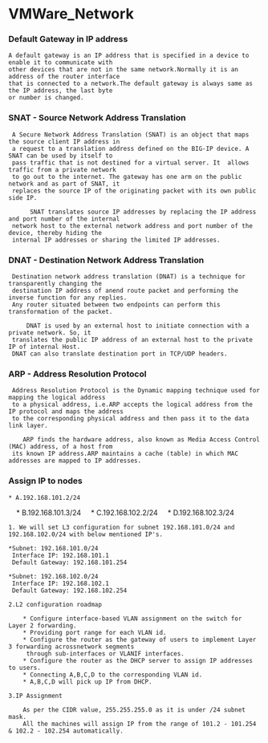 # VMWare_Network


### Default Gateway in IP address

    A default gateway is an IP address that is specified in a device to enable it to communicate with
    other devices that are not in the same network.Normally it is an address of the router interface 
    that is connected to a network.The default gateway is always same as the IP address, the last byte
    or number is changed.

### SNAT - Source Network Address Translation

     A Secure Network Address Translation (SNAT) is an object that maps the source client IP address in
     a request to a translation address defined on the BIG-IP device. A SNAT can be used by itself to 
     pass traffic that is not destined for a virtual server. It  allows traffic from a private network
     to go out to the internet. The gateway has one arm on the public network and as part of SNAT, it 
     replaces the source IP of the originating packet with its own public side IP.

          SNAT translates source IP addresses by replacing the IP address and port number of the internal
     network host to the external network address and port number of the device, thereby hiding the 
     internal IP addresses or sharing the limited IP addresses.

### DNAT - Destination Network Address Translation

     Destination network address translation (DNAT) is a technique for transparently changing the
     destination IP address of anend route packet and performing the inverse function for any replies.
     Any router situated between two endpoints can perform this transformation of the packet.
     
         DNAT is used by an external host to initiate connection with a private network. So, it 
     translates the public IP address of an external host to the private IP of internal Host.
     DNAT can also translate destination port in TCP/UDP headers.

### ARP - Address Resolution Protocol

     Address Resolution Protocol is the Dynamic mapping technique used for mapping the logical address
     to a physical address, i.e.ARP accepts the logical address from the IP protocol and maps the address
     to the corresponding physical address and then pass it to the data link layer.
     
        ARP finds the hardware address, also known as Media Access Control (MAC) address, of a host from
     its known IP address.ARP maintains a cache (table) in which MAC addresses are mapped to IP addresses.

### Assign IP to nodes

    * A.192.168.101.2/24
    * B.192.168.101.3/24
    * C.192.168.102.2/24
    * D.192.168.102.3/24
    
    1. We will set L3 configuration for subnet 192.168.101.0/24 and 192.168.102.0/24 with below mentioned IP's.
        
    *Subnet: 192.168.101.0/24
     Interface IP: 192.168.101.1
     Default Gateway: 192.168.101.254
    
    *Subnet: 192.168.102.0/24
     Interface IP: 192.168.102.1
     Default Gateway: 192.168.102.254
    
    2.L2 configuration roadmap
    
        * Configure interface-based VLAN assignment on the switch for Layer 2 forwarding.
        * Providing port range for each VLAN id.
        * Configure the router as the gateway of users to implement Layer 3 forwarding acrossnetwork segments
         through sub-interfaces or VLANIF interfaces.
        * Configure the router as the DHCP server to assign IP addresses to users.
        * Connecting A,B,C,D to the corresponding VLAN id.
        * A,B,C,D will pick up IP from DHCP.

    3.IP Assignment
        
        As per the CIDR value, 255.255.255.0 as it is under /24 subnet mask.
        All the machines will assign IP from the range of 101.2 - 101.254 & 102.2 - 102.254 automatically.
    
    
